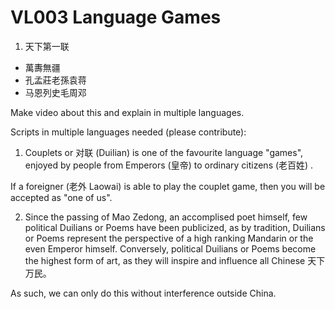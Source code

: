 # VL003 Language Games

1. 天下第一联

- 萬夀無疆
- 孔孟莊老孫袁蒋
- 马恩列史毛周邓

Make video about this and explain in multiple languages.

Scripts in multiple languages needed (please contribute):

1. Couplets or 对联 (Duilian) is one of the favourite language "games", enjoyed by people from Emperors (皇帝) to ordinary citizens (老百姓) .

If a foreigner (老外 Laowai) is able to play the couplet game, then you will be accepted as "one of us".


2. Since the passing of Mao Zedong, an accomplised poet himself, few political Duilians or Poems have been publicized, as by tradition, Duilians or Poems represent the perspective of a high ranking Mandarin or the even Emperor himself. Conversely, political Duilians or Poems become the highest form of art, as they will inspire and influence all Chinese 天下万民。

As such, we can only do this without interference outside China.
